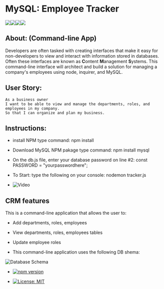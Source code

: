 
# MySQL: Employee Tracker

<img src="https://img.shields.io/badge/javascript%20-%23323330.svg?&style=for-the-badge&logo=javascript&logoColor=%23F7DF1E"/><img src="https://img.shields.io/badge/node.js%20-%2343853D.svg?&style=for-the-badge&logo=node.js&logoColor=white"/><img src="https://img.shields.io/badge/mysql-%2300f.svg?&style=for-the-badge&logo=mysql&logoColor=white"/><img src="https://img.shields.io/badge/github%20-%23121011.svg?&style=for-the-badge&logo=github&logoColor=white"/>

## About: (Command-line App)

 Developers are often tasked with creating interfaces that make it easy for non-developers to view and interact with information stored in databases. Often these interfaces are known as **C**ontent **M**anagement **S**ystems. This command-line interface will architect and build a solution for managing a company's employees using node, inquirer, and MySQL.

## User Story: 
```
As a business owner 
I want to be able to view and manage the departments, roles, and employees in my company. 
So that I can organize and plan my business.
```

## Instructions: 

  * install NPM type command: npm install   

  * Download MySQL NPM pakage type command:  npm install mysql

  * On the db.js file, enter your database password on line #2: const PASSWORD = "yourpasswordhere"; 

  * To Start: type the following on your console: nodemon tracker.js

  * ![Video](https://j.gifs.com/E8LMRg.gif "How to video")


## CRM features

This is a command-line application that allows the user to:

  * Add departments, roles, employees  

  * View departments, roles, employees tables 

  * Update employee roles 

  * This command-line application uses the following DB shema: 
  
  ![Database Schema](Assets/schema.png)

* [![npm version](https://badge.fury.io/js/npm.svg)](https://badge.fury.io/js/npm)

* [![License: MIT](https://img.shields.io/badge/License-MIT-yellow.svg)](https://opensource.org/licenses/MIT)

